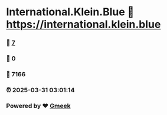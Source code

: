 # International.Klein.Blue :link: https://international.klein.blue 
### :page_facing_up: [7](https://international.klein.blue/tag.html) 
### :speech_balloon: 0 
### :hibiscus: 7166 
### :alarm_clock: 2025-03-31 03:01:14 
### Powered by :heart: [Gmeek](https://github.com/Meekdai/Gmeek)
